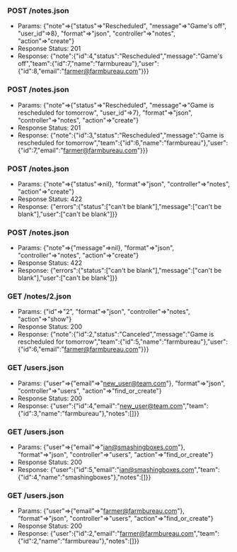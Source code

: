 ### POST /notes.json

* Params: {"note"=>{"status"=>"Rescheduled", "message"=>"Game's off", "user_id"=>8}, "format"=>"json", "controller"=>"notes", "action"=>"create"}
* Response Status: 201
* Response: {"note":{"id":4,"status":"Rescheduled","message":"Game's off","team":{"id":7,"name":"farmbureau"},"user":{"id":8,"email":"farmer@farmbureau.com"}}} 

### POST /notes.json

* Params: {"note"=>{"status"=>"Rescheduled", "message"=>"Game is rescheduled for tomorrow", "user_id"=>7}, "format"=>"json", "controller"=>"notes", "action"=>"create"}
* Response Status: 201
* Response: {"note":{"id":3,"status":"Rescheduled","message":"Game is rescheduled for tomorrow","team":{"id":6,"name":"farmbureau"},"user":{"id":7,"email":"farmer@farmbureau.com"}}} 

### POST /notes.json

* Params: {"note"=>{"status"=>nil}, "format"=>"json", "controller"=>"notes", "action"=>"create"}
* Response Status: 422
* Response: {"errors":{"status":["can't be blank"],"message":["can't be blank"],"user":["can't be blank"]}} 

### POST /notes.json

* Params: {"note"=>{"message"=>nil}, "format"=>"json", "controller"=>"notes", "action"=>"create"}
* Response Status: 422
* Response: {"errors":{"status":["can't be blank"],"message":["can't be blank"],"user":["can't be blank"]}} 

### GET /notes/2.json

* Params: {"id"=>"2", "format"=>"json", "controller"=>"notes", "action"=>"show"}
* Response Status: 200
* Response: {"note":{"id":2,"status":"Canceled","message":"Game is rescheduled for tomorrow","team":{"id":5,"name":"farmbureau"},"user":{"id":6,"email":"farmer@farmbureau.com"}}} 

### GET /users.json

* Params: {"user"=>{"email"=>"new_user@team.com"}, "format"=>"json", "controller"=>"users", "action"=>"find_or_create"}
* Response Status: 200
* Response: {"user":{"id":4,"email":"new_user@team.com","team":{"id":3,"name":"farmbureau"},"notes":[]}} 

### GET /users.json

* Params: {"user"=>{"email"=>"ian@smashingboxes.com"}, "format"=>"json", "controller"=>"users", "action"=>"find_or_create"}
* Response Status: 200
* Response: {"user":{"id":5,"email":"ian@smashingboxes.com","team":{"id":4,"name":"smashingboxes"},"notes":[]}} 

### GET /users.json

* Params: {"user"=>{"email"=>"farmer@farmbureau.com"}, "format"=>"json", "controller"=>"users", "action"=>"find_or_create"}
* Response Status: 200
* Response: {"user":{"id":2,"email":"farmer@farmbureau.com","team":{"id":2,"name":"farmbureau"},"notes":[]}} 

